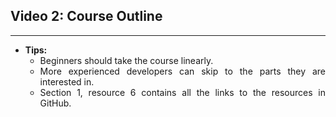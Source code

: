<h2>Video 2: Course Outline</h2>

---

<p align = "justify">
    <ul>
        <li align = "justify"><strong>Tips:</strong> 
            <ul>
                <li>Beginners should take the course linearly.</li>
                <li>More experienced developers can skip to the parts they are interested in.</li>
                <li>
                Section 1, resource 6 contains all the links to the resources in GitHub.
                </li>
            </ul>
        </li>
    </ul>
</p>